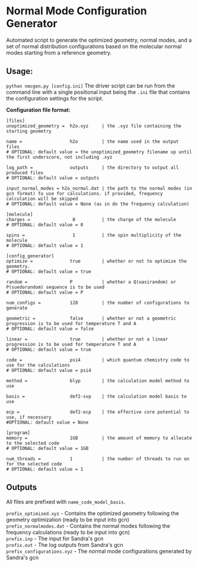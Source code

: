 # Normal Mode Configuration Generator

Automated script to generate the optimized geometry, normal modes, and a set of normal distribution configurations based on the molecular normal modes starting from a reference geometry.

## Usage:
`python nmcgen.py [config.ini]`
The driver script can be run from the command line with a single positional input being the `.ini` file that contains the configuration settings for the script.

**Configuration file format:**
```
[files]
unoptimized_geometry =  h2o.xyz     | the .xyz file containing the starting geometry

name =                  h2o         | the name used in the output files
# OPTIONAL: default value = the unoptimized_geometry filename up until the first underscore, not including .xyz

log_path =              outputs     | the directory to output all produced files
# OPTIONAL: default value = outputs

input_normal_modes = h2o_normal.dat | the path to the normal modes (in gcn format) to use for calculations. if provided, frequency calculation will be skipped
# OPTIONAL: default value = None (as in do the frequency calculation)

[molecule]
charges =                0          | the charge of the molecule
# OPTIONAL: default value = 0

spins =                  1          | the spin multiplicity of the molecule
# OPTIONAL: default value = 1

[config_generator]
optimize =              true        | whether or not to optimize the geometry.
# OPTIONAL: default value = true

random =                P           | whether a Q(uasirandom) or P(suedorandom) sequence is to be used
# OPTIONAL: default value = P

num_configs =           128         | the number of configurations to generate

geometric =             false       | whether or not a geometric progression is to be used for temperature T and A
# OPTIONAL: default value = false

linear =                true        | whether or not a linear progression is to be used for temperature T and A
# OPTIONAL: default value = true

code =                  psi4        | which quantum chemistry code to use for the calculations
# OPTIONAL: default value = psi4

method =                blyp        | the calculation model method to use

basis =	                def2-svp    | the calculation model basis to use

ecp =                   def2-ecp    | the effective core potential to use, if necessary
#OPTIONAL: default value = None

[program]
memory =                1GB         | the amount of memory to allocate to the selected code
# OPTIONAL: default value = 1GB

num_threads =           1           | the number of threads to run on for the selected code
# OPTIONAL: default value = 1 
```

## Outputs
All files are prefixed with `name_code_model_basis`.

`prefix_optimized.xyz` - Contains the optimized geometry following the geometry optimization (ready to be input into gcn)  
`prefix_normalmodes.dat` - Contains the normal modes following the frequency calculations (ready to be input into gcn)  
`prefix.inp` - The input for Sandra's gcn  
`prefix.out` - The log outputs from Sandra's gcn  
`prefix_configurations.xyz` - The normal mode configurations generated by Sandra's gcn

